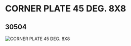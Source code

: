 # CORNER PLATE 45 DEG. 8X8
## 30504
![CORNER PLATE 45 DEG. 8X8](https://lc-www-live-s.legocdn.com/media/bricks/5/2/4157210.jpg)